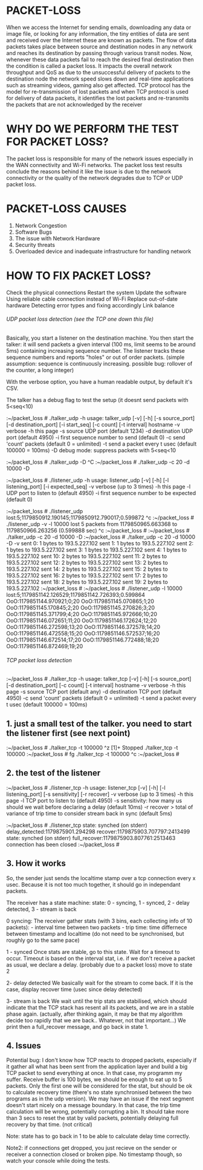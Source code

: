 # PACKET-LOSS
When we access the Internet for sending emails, downloading any data or image file, or looking for any information, the tiny entities of data are sent and received over the Internet these are known as packets. The flow of data packets takes place between source and destination nodes in any network and reaches its destination by passing through various transit nodes.
Now, whenever these data packets fail to reach the desired final destination then the condition is called a packet loss. It impacts the overall network throughput and QoS as due to the unsuccessful delivery of packets to the destination node the network speed slows down and real-time applications such as streaming videos, gaming also get affected.
TCP protocol has the model for re-transmission of lost packets and when TCP protocol is used for delivery of data packets, it identifies the lost packets and re-transmits the packets that are not acknowledged by the receiver

# WHY DO WE PERFORM THE TEST FOR PACKET LOSS?
The packet loss is responsible for many of the network issues especially in the WAN connectivity and Wi-Fi networks. The packet loss test results conclude the reasons behind it like the issue is due to the network connectivity or the quality of the network degrades due to TCP or UDP packet loss.

# PACKET-LOSS CAUSES
1) Network Congestion
2) Software Bugs
3) The issue with Network Hardware
4) Security threats
5) Overloaded device and inadequate infrastructure for handling network

# HOW TO FIX PACKET LOSS?
Check the physical connections
Restart the system
Update the software
Using reliable cable connection instead of Wi-Fi
Replace out-of-date hardware
Detecting error types and fixing accordingly
Link balance

###### UDP packet loss detection (see the TCP one down this file)

Basically, you start a listener on the destination machine.
You then start the talker: it will send packets a given interval (100 ms, limit seems to be around 5ms) containing increasing sequence number.
The listener tracks these sequence numbers and reports "holes" or out of order packets. (simple assumption: sequence is continuously increasing. possible bug: rollover of the counter, a long integer)
 
With the verbose option, you have a human readable output, by default it's CSV.
 
The talker has a debug flag to test the setup (it doesnt send packets with 5<seq<10)
 
<hostname>:~/packet_loss # ./talker_udp -h
usage: talker_udp [-v] [-h] [-s source_port] [-d destination_port]  [-i start_seq] [-c count] [-t interval] hostname
     -v  verbose
     -h  this page
     -s  source UDP port (default 1234)
     -d  destination UDP port (default 4950)
     -i  first sequence number to send (default 0)
     -c  send 'count' packets (default 0 = unlimited)
     -t  send a packet every t usec (default 100000 = 100ms)
     -D  debug mode: suppress packets with 5<seq<10
     
     
<hostname>:~/packet_loss # ./talker_udp -D <hostname>
^C
<hostname>:~/packet_loss # ./talker_udp <hostname> -c 20 -d 10000 -D
 
<hostname>:~/packet_loss # ./listener_udp -h
usage: listener_udp [-v] [-h] [-l listening_port] [-i expected_seq]
     -v  verbose (up to 3 times)
     -h  this page
     -l  UDP port to listen to (default 4950)
     -i  first sequence number to be expected (default 0)

<hostname>:~/packet_loss # ./listener_udp
lost:5;1179850912.190145;1179850912.790017;0.599872
^c
<hostname>:~/packet_loss # ./listener_udp -v -l 10000
lost 5 packets from 1179850965.663368 to 1179850966.263256 (0.599888 sec)
^c
<hostname>:~/packet_loss #
<hostname>:~/packet_loss # ./talker_udp <hostname> -c 20 -d 10000 -D
<hostname>:~/packet_loss # ./talker_udp <hostname> -c 20 -d 10000 -D -v
sent 0: 1 bytes to 193.5.227.102
sent 1: 1 bytes to 193.5.227.102
sent 2: 1 bytes to 193.5.227.102
sent 3: 1 bytes to 193.5.227.102
sent 4: 1 bytes to 193.5.227.102
sent 10: 2 bytes to 193.5.227.102
sent 11: 2 bytes to 193.5.227.102
sent 12: 2 bytes to 193.5.227.102
sent 13: 2 bytes to 193.5.227.102
sent 14: 2 bytes to 193.5.227.102
sent 15: 2 bytes to 193.5.227.102
sent 16: 2 bytes to 193.5.227.102
sent 17: 2 bytes to 193.5.227.102
sent 18: 2 bytes to 193.5.227.102
sent 19: 2 bytes to 193.5.227.102
<hostname>:~/packet_loss #
<hostname>:~/packet_loss # ./listener_udp -l 10000
lost:5;1179851142.126529;1179851142.726393;0.599864
OoO:1179851144.970921;0;20
OoO:1179851145.070865;1;20
OoO:1179851145.170845;2;20
OoO:1179851145.270826;3;20
OoO:1179851145.371799;4;20
OoO:1179851145.972666;10;20
OoO:1179851146.072651;11;20
OoO:1179851146.172624;12;20
OoO:1179851146.272598;13;20
OoO:1179851146.372578;14;20
OoO:1179851146.472558;15;20
OoO:1179851146.572537;16;20
OoO:1179851146.672514;17;20
OoO:1179851146.772488;18;20
OoO:1179851146.872469;19;20


###### TCP packet loss detection

<hostname>:~/packet_loss # ./talker_tcp -h
usage: talker_tcp [-v] [-h] [-s source_port] [-d destination_port] [-c count] [-t interval] hostname
     -v  verbose
     -h  this page
     -s  source TCP port (default any)
     -d  destination TCP port (default 4950)
     -c  send 'count' packets (default 0 = unlimited)
     -t  send a packet every t usec (default 100000 = 100ms)


## 1. just a small test of the talker. you need to start the listener first (see next point)     

<hostname>:~/packet_loss # ./talker_tcp -t 100000 <hostname>
^z
[1]+  Stopped                 ./talker_tcp -t 100000 <hostname>
<hostname>:~/packet_loss # fg
./talker_tcp -t 100000 <hostname>
^c
<hostname>:~/packet_loss #

## 2. the test of the listener

<hostname>:~/packet_loss # ./listener_tcp -h
usage: listener_tcp [-v] [-h] [-l listening_port] [-s sensitivity] [-r recover]
     -v  verbose (up to 3 times)
     -h  this page
     -l  TCP port to listen to (default 4950)
     -s  sensitivity: how many us should we wait before declaring a delay (default 10ms)
     -r  recover > total of variance of trip time to consider stream back in sync (default 5ms)

<hostname>:~/packet_loss # ./listener_tcp
state: synched (on stderr)
delay_detected:1179875901.294298
recover:1179875903.707797:2413499
state: synched (on stderr)
full_recover:1179875903.807761:2513463
connection has been closed
<hostname>:~/packet_loss #


## 3. How it works

So, the sender just sends the localtime stamp over a tcp connection every x usec. Because it is not too much together, it should go in independant packets.

The receiver has a state machine:
 state: 0 - syncing, 1 - synced, 2 - delay detected, 3 - stream is back

0 syncing:
The receiver gather stats (with 3 bins, each collecting info of 10 packets):
	- interval time between two packets
	- trip time: time differnece between timestamp and localtime (do not need to be synchronised, but roughly go to the same pace)

1 - synced
Once stats are stable, go to this state.
Wait for a timeout to occur. Timeout is based on the interval stat, i.e. if we don't receive a packet as usual, we declare a delay. (probably due to a packet loss) move to state 2

2- delay detected
We basically wait for the stream to come back. If it is the case, display recover time (usec since delay detected)

3- stream is back
We wait until the trip stats are stabilised, which should indicate that the TCP stack has resent all its packets, and we are in a stable phase again. (actually, after thinking again, it may be that my algorithm decide too rapidly that we are back.. Whatever, not that important...)
We print then a full_recover message, and go back in state 1. 

## 4. Issues

Potential bug: I don't know how TCP reacts to dropped packets, especially if it gather all what has been sent from the application layer and build a big TCP packet to send everything at once. In that case, my programm my suffer. Receive buffer is 100 bytes, we should be enough to eat up to 5 packets. Only the first one will be considered for the stat, but should be ok to calculate recovery time (there's no state synchronised between the two programs as in the udp version). We may have an issue if the next segment doesn't start nicely on a message boundary. In that case, the trip time calculation will be wrong, potentially corrupting a bin. It should take more than 3 secs to reset the stat by valid packets, potentially delaying full recovery by that time. (not critical)

Note: state has to go back in 1 to be able to calculate delay time correctly.

Note2: if connections get dropped, you just recieve on the sender or receiver a connection closed or broken pipe. No timestamp though, so watch your console while doing the tests.

